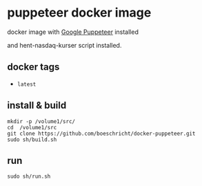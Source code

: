 # puppeteer docker image

docker image with  [Google Puppeteer](https://github.com/GoogleChrome/puppeteer) installed

and hent-nasdaq-kurser script installed.

## docker tags

- `latest`

## install & build

```
mkdir -p /volume1/src/
cd  /volume1/src
git clone https://github.com/boeschricht/docker-puppeteer.git
sudo sh/build.sh

```

## run

```
sudo sh/run.sh

```
